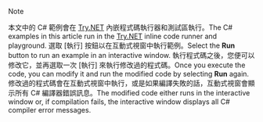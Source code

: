 
> [!NOTE]
> <span data-ttu-id="abca6-101">本文中的 C# 範例會在 [Try.NET](https://try.dot.net) 內嵌程式碼執行器和測試區執行。</span><span class="sxs-lookup"><span data-stu-id="abca6-101">The C# examples in this article run in the [Try.NET](https://try.dot.net) inline code runner and playground.</span></span> <span data-ttu-id="abca6-102">選取 [執行] 按鈕以在互動式視窗中執行範例。</span><span class="sxs-lookup"><span data-stu-id="abca6-102">Select the **Run** button to run an example in an interactive window.</span></span> <span data-ttu-id="abca6-103">執行程式碼之後，您便可以修改它，並再選取一次 [執行] 來執行修改過的程式碼。</span><span class="sxs-lookup"><span data-stu-id="abca6-103">Once you execute the code, you can modify it and run the modified code by selecting **Run** again.</span></span> <span data-ttu-id="abca6-104">修改過的程式碼會在互動式視窗中執行，或是如果編譯失敗的話，互動式視窗會顯示所有 C# 編譯器錯誤訊息。</span><span class="sxs-lookup"><span data-stu-id="abca6-104">The modified code either runs in the interactive window or, if compilation fails, the interactive window displays all C# compiler error messages.</span></span>  
